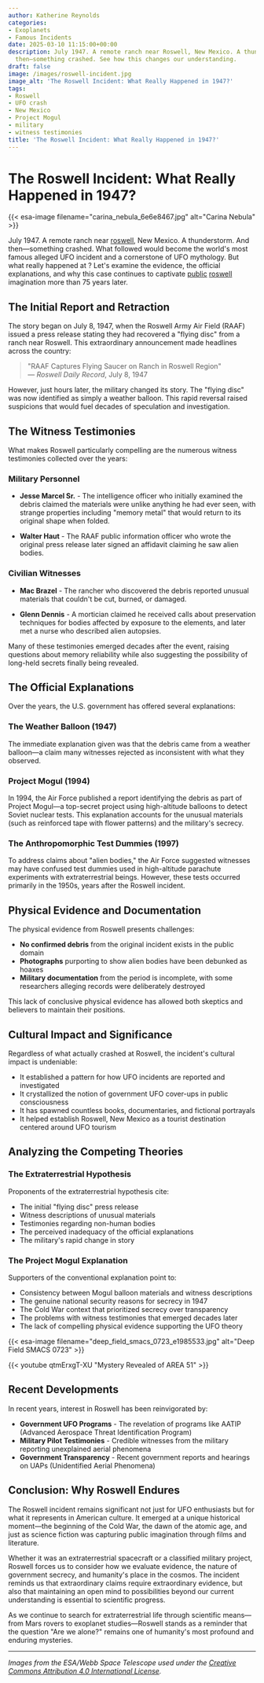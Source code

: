 ```yaml
---
author: Katherine Reynolds
categories:
- Exoplanets
- Famous Incidents
date: 2025-03-10 11:15:00+00:00
description: July 1947. A remote ranch near Roswell, New Mexico. A thunderstorm. And
  then—something crashed. See how this changes our understanding.
draft: false
image: /images/roswell-incident.jpg
image_alt: 'The Roswell Incident: What Really Happened in 1947?'
tags:
- Roswell
- UFO crash
- New Mexico
- Project Mogul
- military
- witness testimonies
title: 'The Roswell Incident: What Really Happened in 1947?'
---
```


# The Roswell Incident: What Really Happened in 1947?
{{< esa-image filename="carina_nebula_6e6e8467.jpg" alt="Carina Nebula" >}}

July 1947. A remote ranch near [roswell](/blog/roswell-incident), New Mexico. A thunderstorm. And then—something crashed. What followed would become the world's most famous alleged UFO incident and a cornerstone of UFO mythology. But what really happened at ? Let's examine the evidence, the official explanations, and why this case continues to captivate [public](/blog/public-helps-name-over-100-exoplanets) [roswell](/blog/the-elusive-zone-of-habitability-unveiling-the-secrets-of-ex) imagination more than 75 years later.

## The Initial Report and Retraction

The story began on July 8, 1947, when the Roswell Army Air Field (RAAF) issued a press release stating they had recovered a "flying disc" from a ranch near Roswell. This extraordinary announcement made headlines across the country:

> "RAAF Captures Flying Saucer on Ranch in Roswell Region"  
> — *Roswell Daily Record*, July 8, 1947

However, just hours later, the military changed its story. The "flying disc" was now identified as simply a weather balloon. This rapid reversal raised suspicions that would fuel decades of speculation and investigation.

## The Witness Testimonies

What makes Roswell particularly compelling are the numerous witness testimonies collected over the years:

### Military Personnel

- **Jesse Marcel Sr.** - The intelligence officer who initially examined the debris claimed the materials were unlike anything he had ever seen, with strange properties including "memory metal" that would return to its original shape when folded.

- **Walter Haut** - The RAAF public information officer who wrote the original press release later signed an affidavit claiming he saw alien bodies.

### Civilian Witnesses

- **Mac Brazel** - The rancher who discovered the debris reported unusual materials that couldn't be cut, burned, or damaged.

- **Glenn Dennis** - A mortician claimed he received calls about preservation techniques for bodies affected by exposure to the elements, and later met a nurse who described alien autopsies.

Many of these testimonies emerged decades after the event, raising questions about memory reliability while also suggesting the possibility of long-held secrets finally being revealed.

## The Official Explanations

Over the years, the U.S. government has offered several explanations:

### The Weather Balloon (1947)

The immediate explanation given was that the debris came from a weather balloon—a claim many witnesses rejected as inconsistent with what they observed.

### Project Mogul (1994)

In 1994, the Air Force published a report identifying the debris as part of Project Mogul—a top-secret project using high-altitude balloons to detect Soviet nuclear tests. This explanation accounts for the unusual materials (such as reinforced tape with flower patterns) and the military's secrecy.

### The Anthropomorphic Test Dummies (1997)

To address claims about "alien bodies," the Air Force suggested witnesses may have confused test dummies used in high-altitude parachute experiments with extraterrestrial beings. However, these tests occurred primarily in the 1950s, years after the Roswell incident.

## Physical Evidence and Documentation

The physical evidence from Roswell presents challenges:

- **No confirmed debris** from the original incident exists in the public domain
- **Photographs** purporting to show alien bodies have been debunked as hoaxes
- **Military documentation** from the period is incomplete, with some researchers alleging records were deliberately destroyed

This lack of conclusive physical evidence has allowed both skeptics and believers to maintain their positions.

## Cultural Impact and Significance

Regardless of what actually crashed at Roswell, the incident's cultural impact is undeniable:

- It established a pattern for how UFO incidents are reported and investigated
- It crystallized the notion of government UFO cover-ups in public consciousness
- It has spawned countless books, documentaries, and fictional portrayals
- It helped establish Roswell, New Mexico as a tourist destination centered around UFO tourism

## Analyzing the Competing Theories

### The Extraterrestrial Hypothesis

Proponents of the extraterrestrial hypothesis cite:

- The initial "flying disc" press release
- Witness descriptions of unusual materials
- Testimonies regarding non-human bodies
- The perceived inadequacy of the official explanations
- The military's rapid change in story

### The Project Mogul Explanation

Supporters of the conventional explanation point to:

- Consistency between Mogul balloon materials and witness descriptions
- The genuine national security reasons for secrecy in 1947
- The Cold War context that prioritized secrecy over transparency
- The problems with witness testimonies that emerged decades later
- The lack of compelling physical evidence supporting the UFO theory

{{< esa-image filename="deep_field_smacs_0723_e1985533.jpg" alt="Deep Field SMACS 0723" >}}

{{< youtube qtmErxgT-XU "Mystery Revealed of AREA 51" >}}

## Recent Developments

In recent years, interest in Roswell has been reinvigorated by:

- **Government UFO Programs** - The revelation of programs like AATIP (Advanced Aerospace Threat Identification Program)
- **Military Pilot Testimonies** - Credible witnesses from the military reporting unexplained aerial phenomena
- **Government Transparency** - Recent government reports and hearings on UAPs (Unidentified Aerial Phenomena)

## Conclusion: Why Roswell Endures

The Roswell incident remains significant not just for UFO enthusiasts but for what it represents in American culture. It emerged at a unique historical moment—the beginning of the Cold War, the dawn of the atomic age, and just as science fiction was capturing public imagination through films and literature.

Whether it was an extraterrestrial spacecraft or a classified military project, Roswell forces us to consider how we evaluate evidence, the nature of government secrecy, and humanity's place in the cosmos. The incident reminds us that extraordinary claims require extraordinary evidence, but also that maintaining an open mind to possibilities beyond our current understanding is essential to scientific progress.

As we continue to search for extraterrestrial life through scientific means—from Mars rovers to exoplanet studies—Roswell stands as a reminder that the question "Are we alone?" remains one of humanity's most profound and enduring mysteries.

---

*Images from the ESA/Webb Space Telescope used under the [Creative Commons Attribution 4.0 International License](https://creativecommons.org/licenses/by/4.0).*